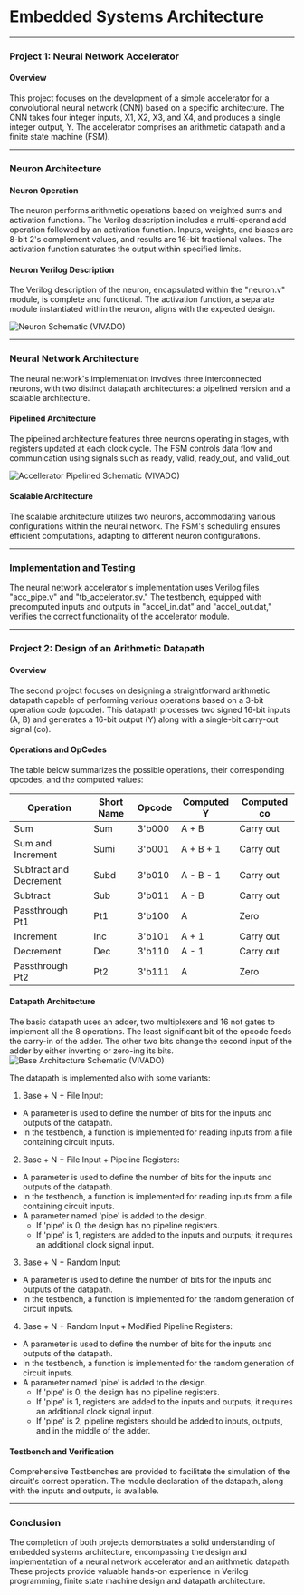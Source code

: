 # Embedded Systems Architecture
---

### Project 1: Neural Network Accelerator

#### Overview

This project focuses on the development of a simple accelerator for a convolutional neural network (CNN) based on a specific architecture. The CNN takes four integer inputs, X1, X2, X3, and X4, and produces a single integer output, Y. The accelerator comprises an arithmetic datapath and a finite state machine (FSM).

---

### Neuron Architecture

#### Neuron Operation

The neuron performs arithmetic operations based on weighted sums and activation functions. The Verilog description includes a multi-operand add operation followed by an activation function. Inputs, weights, and biases are 8-bit 2's complement values, and results are 16-bit fractional values. The activation function saturates the output within specified limits.

#### Neuron Verilog Description

The Verilog description of the neuron, encapsulated within the "neuron.v" module, is complete and functional. The activation function, a separate module instantiated within the neuron, aligns with the expected design.

![Neuron Schematic (VIVADO)](https://github.com/Leonard2310/Verilog_Projects/assets/71086591/7dd0efdd-1cfa-4d7f-bf2d-ade161298d33)

---

### Neural Network Architecture

The neural network's implementation involves three interconnected neurons, with two distinct datapath architectures: a pipelined version and a scalable architecture.

#### Pipelined Architecture

The pipelined architecture features three neurons operating in stages, with registers updated at each clock cycle. The FSM controls data flow and communication using signals such as ready, valid, ready_out, and valid_out.

![Accellerator Pipelined Schematic (VIVADO)](https://github.com/Leonard2310/Verilog_Projects/assets/71086591/c6062add-8517-461d-bcf6-a133b78aee8f)

#### Scalable Architecture

The scalable architecture utilizes two neurons, accommodating various configurations within the neural network. The FSM's scheduling ensures efficient computations, adapting to different neuron configurations.

---

### Implementation and Testing

The neural network accelerator's implementation uses Verilog files "acc_pipe.v" and "tb_accelerator.sv." The testbench, equipped with precomputed inputs and outputs in "accel_in.dat" and "accel_out.dat," verifies the correct functionality of the accelerator module.

---

### Project 2: Design of an Arithmetic Datapath

#### Overview

The second project focuses on designing a straightforward arithmetic datapath capable of performing various operations based on a 3-bit operation code (opcode). This datapath processes two signed 16-bit inputs (A, B) and generates a 16-bit output (Y) along with a single-bit carry-out signal (co).

#### Operations and OpCodes

The table below summarizes the possible operations, their corresponding opcodes, and the computed values:

| Operation          | Short Name | Opcode | Computed Y       | Computed co     |
|--------------------|------------|--------|-------------------|-----------------|
| Sum                | Sum        | 3'b000 | A + B             | Carry out       |
| Sum and Increment  | Sumi       | 3'b001 | A + B + 1         | Carry out       |
| Subtract and Decrement | Subd    | 3'b010 | A - B - 1         | Carry out       |
| Subtract           | Sub        | 3'b011 | A - B             | Carry out       |
| Passthrough Pt1    | Pt1        | 3'b100 | A                 | Zero            |
| Increment          | Inc        | 3'b101 | A + 1             | Carry out       |
| Decrement          | Dec        | 3'b110 | A - 1             | Carry out       |
| Passthrough Pt2    | Pt2        | 3'b111 | A                 | Zero            |

#### Datapath Architecture

The basic datapath uses an adder, two multiplexers and 16 not gates to implement all the 8 operations. The least significant bit of the opcode feeds the carry-in of the adder. The other two bits change the second input of the adder by either inverting or zero-ing its bits.
![Base Architecture Schematic (VIVADO)](https://github.com/Leonard2310/Verilog_Projects/assets/71086591/37958ef8-5e12-43af-8f0f-73fc3f22d125)

The datapath is implemented also with some variants:

1. Base + N + File Input:
  - A parameter is used to define the number of bits for the inputs and outputs of the datapath.
  - In the testbench, a function is implemented for reading inputs from a file containing circuit inputs.


2. Base + N + File Input + Pipeline Registers:
  - A parameter is used to define the number of bits for the inputs and outputs of the datapath.
  - In the testbench, a function is implemented for reading inputs from a file containing circuit inputs.
  - A parameter named 'pipe' is added to the design.
    - If 'pipe' is 0, the design has no pipeline registers.
    - If 'pipe' is 1, registers are added to the inputs and outputs; it requires an additional clock signal input.


3. Base + N + Random Input:
  - A parameter is used to define the number of bits for the inputs and outputs of the datapath.
  - In the testbench, a function is implemented for the random generation of circuit inputs.


4. Base + N + Random Input + Modified Pipeline Registers:
  - A parameter is used to define the number of bits for the inputs and outputs of the datapath.
  - In the testbench, a function is implemented for the random generation of circuit inputs.
  - A parameter named 'pipe' is added to the design.
    - If 'pipe' is 0, the design has no pipeline registers.
    - If 'pipe' is 1, registers are added to the inputs and outputs; it requires an additional clock signal input.
    - If 'pipe' is 2, pipeline registers should be added to inputs, outputs, and in the middle of the adder.


#### Testbench and Verification

Comprehensive Testbenches are provided to facilitate the simulation of the circuit's correct operation. The module declaration of the datapath, along with the inputs and outputs, is available. 

---

### Conclusion

The completion of both projects demonstrates a solid understanding of embedded systems architecture, encompassing the design and implementation of a neural network accelerator and an arithmetic datapath. These projects provide valuable hands-on experience in Verilog programming, finite state machine design and datapath architecture.
